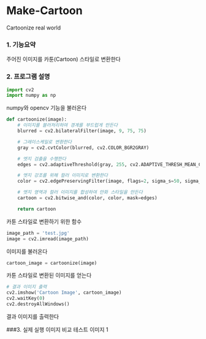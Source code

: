 # Make-Cartoon
Cartoonize real world

### 1. 기능요약
   주어진 이미지를 카툰(Cartoon) 스타일로 변환한다

### 2. 프로그램 설명

```python
import cv2
import numpy as np
```
numpy와 opencv 기능을 불러온다

```python
def cartoonize(image):
    # 이미지를 블러처리하여 경계를 부드럽게 만든다
    blurred = cv2.bilateralFilter(image, 9, 75, 75)

    # 그레이스케일로 변환한다
    gray = cv2.cvtColor(blurred, cv2.COLOR_BGR2GRAY)

    # 엣지 검출을 수행한다
    edges = cv2.adaptiveThreshold(gray, 255, cv2.ADAPTIVE_THRESH_MEAN_C, cv2.THRESH_BINARY, 9, 9)

    # 엣지 강조를 위해 컬러 이미지로 변환한다
    color = cv2.edgePreservingFilter(image, flags=2, sigma_s=50, sigma_r=0.4)

    # 엣지 영역과 컬러 이미지를 합성하여 만화 스타일을 만든다
    cartoon = cv2.bitwise_and(color, color, mask=edges)

    return cartoon
```
카툰 스타일로 변환하기 위한 함수

```python
image_path = 'test.jpg'
image = cv2.imread(image_path)
```
이미지를 불러온다

```python
cartoon_image = cartoonize(image)
```
카툰 스타일로 변환된 이미지를 얻는다

```python
# 결과 이미지 출력
cv2.imshow('Cartoon Image', cartoon_image)
cv2.waitKey(0)
cv2.destroyAllWindows()
```
결과 이미지를 출력한다

###3. 실제 실행 이미지 비교
테스트 이미지 1
